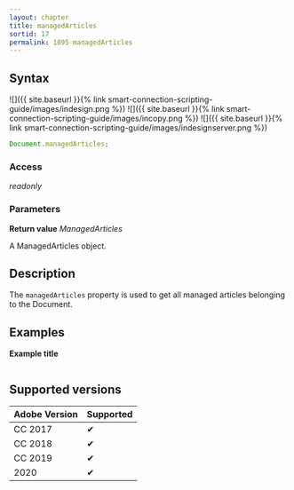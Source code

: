 ```yaml
---
layout: chapter
title: managedArticles
sortid: 17
permalink: 1095-managedArticles
---
```

## Syntax

![]({{ site.baseurl }}{% link smart-connection-scripting-guide/images/indesign.png %}) ![]({{ site.baseurl }}{% link smart-connection-scripting-guide/images/incopy.png %}) ![]({{ site.baseurl }}{% link smart-connection-scripting-guide/images/indesignserver.png %})
```javascript
Document.managedArticles;
```

### Access

*readonly*

### Parameters

**Return value** *ManagedArticles*

A ManagedArticles object.

## Description

The `managedArticles` property is used to get all managed articles belonging to the Document.

## Examples

**Example title**

```javascript
```

## Supported versions

| Adobe Version | Supported |
|---------------|---------|
| CC 2017       | ✔       |
| CC 2018       | ✔       |
| CC 2019       | ✔       |
| 2020          | ✔       |
